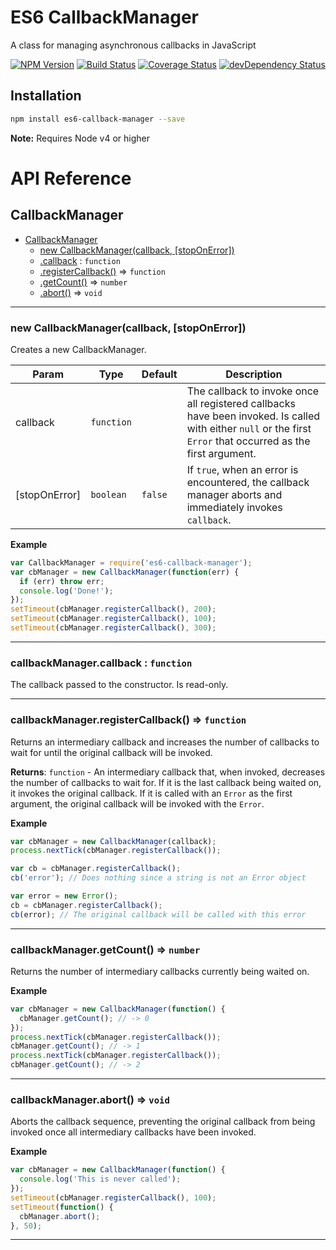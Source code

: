 # ES6 CallbackManager

A class for managing asynchronous callbacks in JavaScript

[![NPM Version](https://img.shields.io/npm/v/es6-callback-manager.svg)](https://www.npmjs.com/package/es6-callback-manager)
[![Build Status](https://travis-ci.org/woollybogger/es6-callback-manager.svg?branch=master)](https://travis-ci.org/woollybogger/es6-callback-manager)
[![Coverage Status](https://coveralls.io/repos/woollybogger/es6-callback-manager/badge.svg?branch=master)](https://coveralls.io/r/woollybogger/es6-callback-manager?branch=master)
[![devDependency Status](https://david-dm.org/woollybogger/es6-callback-manager/dev-status.svg)](https://david-dm.org/woollybogger/es6-callback-manager#info=devDependencies)


## Installation

```sh
npm install es6-callback-manager --save
```

**Note:** Requires Node v4 or higher


# API Reference

<a name="CallbackManager"></a>
## CallbackManager

* [CallbackManager](#CallbackManager)
    * [new CallbackManager(callback, [stopOnError])](#new_CallbackManager_new)
    * [.callback](#CallbackManager+callback) : <code>function</code>
    * [.registerCallback()](#CallbackManager+registerCallback) ⇒ <code>function</code>
    * [.getCount()](#CallbackManager+getCount) ⇒ <code>number</code>
    * [.abort()](#CallbackManager+abort) ⇒ <code>void</code>


---

<a name="new_CallbackManager_new"></a>
### new CallbackManager(callback, [stopOnError])
Creates a new CallbackManager.


| Param | Type | Default | Description |
| --- | --- | --- | --- |
| callback | <code>function</code> |  | The callback to invoke once all registered     callbacks have been invoked. Is called with either `null` or the     first `Error` that occurred as the first argument. |
| [stopOnError] | <code>boolean</code> | <code>false</code> | If `true`, when an error is     encountered, the callback manager aborts and immediately invokes     `callback`. |


**Example**
```js
var CallbackManager = require('es6-callback-manager');
var cbManager = new CallbackManager(function(err) {
  if (err) throw err;
  console.log('Done!');
});
setTimeout(cbManager.registerCallback(), 200);
setTimeout(cbManager.registerCallback(), 100);
setTimeout(cbManager.registerCallback(), 300);
```

---

<a name="CallbackManager+callback"></a>
### callbackManager.callback : <code>function</code>
The callback passed to the constructor. Is read-only.


---

<a name="CallbackManager+registerCallback"></a>
### callbackManager.registerCallback() ⇒ <code>function</code>
Returns an intermediary callback and increases the number of callbacks to
wait for until the original callback will be invoked.

**Returns**: <code>function</code> - An intermediary callback that, when invoked, decreases
    the number of callbacks to wait for. If it is the last callback being
    waited on, it invokes the original callback. If it is called with an
    `Error` as the first argument, the original callback will be invoked
    with the `Error`.  

**Example**
```js
var cbManager = new CallbackManager(callback);
process.nextTick(cbManager.registerCallback());

var cb = cbManager.registerCallback();
cb('error'); // Does nothing since a string is not an Error object

var error = new Error();
cb = cbManager.registerCallback();
cb(error); // The original callback will be called with this error
```

---

<a name="CallbackManager+getCount"></a>
### callbackManager.getCount() ⇒ <code>number</code>
Returns the number of intermediary callbacks currently being waited on.


**Example**
```js
var cbManager = new CallbackManager(function() {
  cbManager.getCount(); // -> 0
});
process.nextTick(cbManager.registerCallback());
cbManager.getCount(); // -> 1
process.nextTick(cbManager.registerCallback());
cbManager.getCount(); // -> 2
```

---

<a name="CallbackManager+abort"></a>
### callbackManager.abort() ⇒ <code>void</code>
Aborts the callback sequence, preventing the original callback from being
invoked once all intermediary callbacks have been invoked.


**Example**
```js
var cbManager = new CallbackManager(function() {
  console.log('This is never called');
});
setTimeout(cbManager.registerCallback(), 100);
setTimeout(function() {
  cbManager.abort();
}, 50);
```

---


